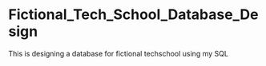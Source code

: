 # Fictional_Tech_School_Database_Design
This is designing a database for fictional techschool using my SQL
